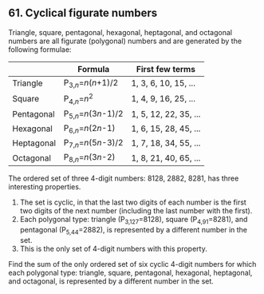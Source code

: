 ## 61. Cyclical figurate numbers

Triangle, square, pentagonal, hexagonal, heptagonal, and octagonal numbers are all figurate (polygonal) numbers and are generated by the following formulae:

&nbsp; | Formula | First few terms
--- | --- | ---
Triangle | P<sub>3,<var>n</var></sub>=<var>n</var>(<var>n</var>+1)/2 | 1, 3, 6, 10, 15, ...
Square | P<sub>4,<var>n</var></sub>=<var>n</var><sup>2</sup> | 1, 4, 9, 16, 25, ...
Pentagonal | P<sub>5,<var>n</var></sub>=<var>n</var>(3<var>n</var>-1)/2 | 1, 5, 12, 22, 35, ...
Hexagonal | P<sub>6,<var>n</var></sub>=<var>n</var>(2<var>n</var>-1) | 1, 6, 15, 28, 45, ...
Heptagonal | P<sub>7,<var>n</var></sub>=<var>n</var>(5<var>n</var>-3)/2 | 1, 7, 18, 34, 55, ...
Octagonal | P<sub>8,<var>n</var></sub>=<var>n</var>(3<var>n</var>-2) | 1, 8, 21, 40, 65, ...

The ordered set of three 4-digit numbers: 8128, 2882, 8281, has three interesting properties.

1. The set is cyclic, in that the last two digits of each number is the first two digits of the next number (including the last number with the first).
2. Each polygonal type: triangle (P<sub>3,127</sub>=8128), square (P<sub>4,91</sub>=8281), and pentagonal (P<sub>5,44</sub>=2882), is represented by a different number in the set.
3. This is the only set of 4-digit numbers with this property.

Find the sum of the only ordered set of six cyclic 4-digit numbers for which each polygonal type: triangle, square, pentagonal, hexagonal, heptagonal, and octagonal, is represented by a different number in the set.
